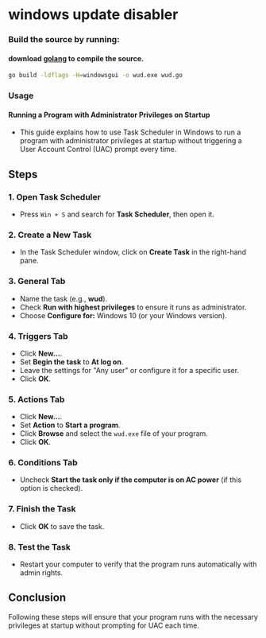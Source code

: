 # windows update disabler

### Build the source by running:
#### download [golang](https://go.dev/doc/install) to compile the source.
```bash
go build -ldflags -H=windowsgui -o wud.exe wud.go
```

### Usage
#### Running a Program with Administrator Privileges on Startup

- This guide explains how to use Task Scheduler in Windows to run a program with administrator privileges at startup without triggering a User Account Control (UAC) prompt every time.

## Steps

### 1. Open Task Scheduler
- Press `Win + S` and search for **Task Scheduler**, then open it.

### 2. Create a New Task
- In the Task Scheduler window, click on **Create Task** in the right-hand pane.

### 3. General Tab
- Name the task (e.g., **wud**).
- Check **Run with highest privileges** to ensure it runs as administrator.
- Choose **Configure for:** Windows 10 (or your Windows version).

### 4. Triggers Tab
- Click **New...**.
- Set **Begin the task** to **At log on**.
- Leave the settings for "Any user" or configure it for a specific user.
- Click **OK**.

### 5. Actions Tab
- Click **New...**.
- Set **Action** to **Start a program**.
- Click **Browse** and select the `wud.exe` file of your program.
- Click **OK**.

### 6. Conditions Tab
- Uncheck **Start the task only if the computer is on AC power** (if this option is checked).

### 7. Finish the Task
- Click **OK** to save the task.

### 8. Test the Task
- Restart your computer to verify that the program runs automatically with admin rights.

## Conclusion
Following these steps will ensure that your program runs with the necessary privileges at startup without prompting for UAC each time.
